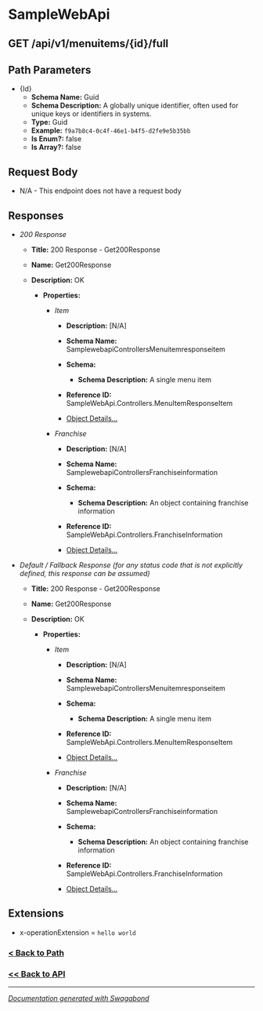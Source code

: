 
# SampleWebApi

## GET /api/v1/menuitems/{id}/full



## Path Parameters

* {Id} 
    * **Schema Name:** Guid 
    * **Schema Description:**  A globally unique identifier, often used for unique keys or identifiers in systems.
    * **Type:** Guid
    * **Example:** `f9a7b8c4-0c4f-46e1-b4f5-d2fe9e5b35bb`
    * **Is Enum?:** false
    * **Is Array?:** false









## Request Body

* N/A - This endpoint does not have a request body


## Responses

* *200 Response*
    * **Title:** 200 Response - Get200Response
    * **Name:** Get200Response
    * **Description:** OK
     
        * **Properties:**
        
            * *Item*
                * **Description:** [N/A]
                * **Schema Name:** SamplewebapiControllersMenuitemresponseitem
                * **Schema:** 
                    * **Schema Description:** A single menu item
 
                * **Reference ID:** SampleWebApi.Controllers.MenuItemResponseItem
                * [Object Details...](../schema/SamplewebapiControllersMenuitemresponseitem.md)
            
        
            * *Franchise*
                * **Description:** [N/A]
                * **Schema Name:** SamplewebapiControllersFranchiseinformation
                * **Schema:** 
                    * **Schema Description:** An object containing franchise information
 
                * **Reference ID:** SampleWebApi.Controllers.FranchiseInformation
                * [Object Details...](../schema/SamplewebapiControllersFranchiseinformation.md)
            
         
         

* *Default / Fallback Response (for any status code that is not explicitly defined, this response can be assumed)*
    * **Title:** 200 Response - Get200Response
    * **Name:** Get200Response
    * **Description:** OK
     
        * **Properties:**
        
            * *Item*
                * **Description:** [N/A]
                * **Schema Name:** SamplewebapiControllersMenuitemresponseitem
                * **Schema:** 
                    * **Schema Description:** A single menu item
 
                * **Reference ID:** SampleWebApi.Controllers.MenuItemResponseItem
                * [Object Details...](../schema/SamplewebapiControllersMenuitemresponseitem.md)
            
        
            * *Franchise*
                * **Description:** [N/A]
                * **Schema Name:** SamplewebapiControllersFranchiseinformation
                * **Schema:** 
                    * **Schema Description:** An object containing franchise information
 
                * **Reference ID:** SampleWebApi.Controllers.FranchiseInformation
                * [Object Details...](../schema/SamplewebapiControllersFranchiseinformation.md)
            
         
         


## Extensions
* x-operationExtension = `hello world`





### [< Back to Path](../Paths/ApiV1MenuitemsidFull.md)
### [<< Back to API](../SampleWebApi.Readme.md)

*** 

*[Documentation generated with Swagabond](https://github.com/jordanbleu/swagabond)*

